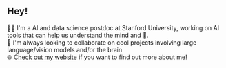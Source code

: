 ## Hey!

:technologist: I'm a AI and data science postdoc at Stanford University, working on AI tools that can help us understand the mind and :brain:.\
🤝 I'm always looking to collaborate on cool projects involving large language/vision models and/or the brain\
:globe_with_meridians: [Check out my website](https://athms.me/) if you want to find out more about me!
